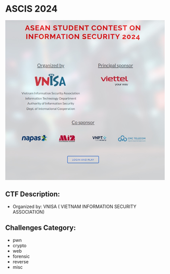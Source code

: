 # ASCIS 2024

![ascisctf](ascis.jpg)

## CTF Description:
- Organized by: VNISA ( VIETNAM INFORMATION SECURITY ASSOCIATION) 

## Challenges Category:
- pwn
- crypto
- web
- forensic
- reverse
- misc


